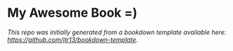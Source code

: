 # My Awesome Book =)

*This repo was initially generated from a bookdown template available here: https://github.com/jtr13/bookdown-template.*


